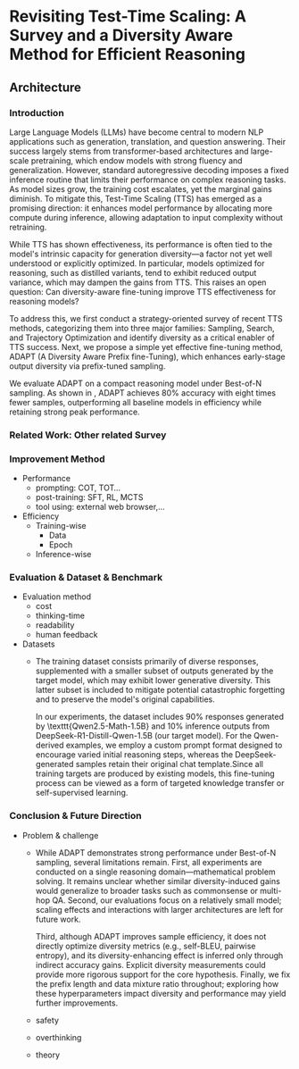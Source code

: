 # Revisiting Test-Time Scaling: A Survey and a Diversity Aware Method for Efficient Reasoning

## Architecture

### Introduction
Large Language Models (LLMs) have become central to modern NLP applications such as generation, translation, and question answering. Their success largely stems from transformer-based architectures and large-scale pretraining, which endow models with strong fluency and generalization. However, standard autoregressive decoding imposes a fixed inference routine that limits their performance on complex reasoning tasks. As model sizes grow, the training cost escalates, yet the marginal gains diminish. To mitigate this, Test-Time Scaling (TTS) has emerged as a promising direction: it enhances model performance by allocating more compute during inference, allowing adaptation to input complexity without retraining.

While TTS has shown effectiveness, its performance is often tied to the model's intrinsic capacity for generation diversity—a factor not yet well understood or explicitly optimized. In particular, models optimized for reasoning, such as distilled variants, tend to exhibit reduced output variance, which may dampen the gains from TTS. This raises an open question: Can diversity-aware fine-tuning improve TTS effectiveness for reasoning models?

To address this, we first conduct a strategy-oriented survey of recent TTS methods, categorizing them into three major families: Sampling, Search, and Trajectory Optimization and identify diversity as a critical enabler of TTS success. Next, we propose a simple yet effective fine-tuning method, ADAPT (A Diversity Aware Prefix fine-Tuning), which enhances early-stage output diversity via prefix-tuned sampling.

We evaluate ADAPT on a compact reasoning model under Best-of-N sampling. As shown in , ADAPT achieves 80% accuracy with eight times fewer samples, outperforming all baseline models in efficiency while retaining strong peak performance.
### Related Work:  Other related Survey
### Improvement Method
- Performance
  - prompting: COT, TOT…
  - post-training: SFT, RL, MCTS
  - tool using: external web browser,…
- Efficiency
    - Training-wise
      - Data
      - Epoch
    - Inference-wise
### Evaluation & Dataset & Benchmark
- Evaluation method
  - cost
  - thinking-time
  - readability
  - human feedback
- Datasets
  - The training dataset consists primarily of diverse responses, supplemented with a smaller subset of outputs generated by the target model, which may exhibit lower generative diversity. This latter subset is included to mitigate potential catastrophic forgetting and to preserve the model's original capabilities.

    In our experiments, the dataset includes 90\% responses generated by \texttt{Qwen2.5-Math-1.5B} and 10\% inference outputs from DeepSeek-R1-Distill-Qwen-1.5B (our target model). For the Qwen-derived examples, we employ a custom prompt format designed to encourage varied initial reasoning steps, whereas the DeepSeek-generated samples retain their original chat template.Since all training targets are produced by existing models, this fine-tuning process can be viewed as a form of targeted knowledge transfer or self-supervised learning.

### Conclusion & Future Direction
- Problem & challenge
  - While ADAPT demonstrates strong performance under Best-of-N sampling, several limitations remain. First, all experiments are conducted on a single reasoning domain—mathematical problem solving. It remains unclear whether similar diversity-induced gains would generalize to broader tasks such as commonsense or multi-hop QA. Second, our evaluations focus on a relatively small model; scaling effects and interactions with larger architectures are left for future work.

    Third, although ADAPT improves sample efficiency, it does not directly optimize diversity metrics (e.g., self-BLEU, pairwise entropy), and its diversity-enhancing effect is inferred only through indirect accuracy gains. Explicit diversity measurements could provide more rigorous support for the core hypothesis. Finally, we fix the prefix length and data mixture ratio throughout; exploring how these hyperparameters impact diversity and performance may yield further improvements.
  - safety
  - overthinking
  - theory
